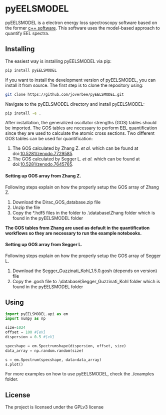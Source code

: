 # pyEELSMODEL
pyEELSMODEL is a electron energy loss spectroscopy software based on the former [c++ software](https://github.com/joverbee/eelsmodel).
This software uses the model-based approach to quantify EEL spectra. 

Installing
----------
The easiest way is installing pyEELSMODEL via pip:
```bash
pip install pyEELSMODEL
```
If you want to install the development version of pyEELSMODEL, you can 
install it from source. The first step is to clone the repository using:
``` bash
git clone https://github.com/joverbee/pyEELSMODEL.git
```
Navigate to the pyEELSMODEL directory and install pyEELSMODEL:
``` bash
pip install -e .
```
After installation, the generalized oscillator strengths (GOS) tables should be imported.
The GOS tables are necessary to perform EEL quantification since they are used
to calculate the atomic cross sections. Two different GOS tables can be used for quantification:
1. The GOS calculated by Zhang Z. *et al.* which can be found at doi:[10.5281/zenodo.7729585](https://doi.org/10.5281/zenodo.7729585).
2. The GOS calculated by Segger L. *et al.* which can be found at doi:[10.5281/zenodo.7645765](https://doi.org/10.5281/zenodo.7645765).

#### Setting up GOS array from Zhang Z.
Following steps explain on how the properly setup the GOS array of 
Zhang Z. 
1. Download the Dirac_GOS_database.zip file
2. Unzip the file
3. Copy the *.hdf5 files in the folder to .\database\Zhang folder which is found in the pyEELSMODEL folder

**The GOS tables from Zhang are used as default in the quantification workflows so they are necessary to run the example notebooks.**

#### Setting up GOS array from Segger L.
Following steps explain on how the properly setup the GOS array of 
Segger L.
1. Download the Segger_Guzzinati_Kohl_1.5.0.gosh (depends on version) file
2. Copy the .gosh file to .\database\Segger_Guzzinati_Kohl folder which is found in the pyEELSMODEL folder


Using
-----
```python
import pyEELSMODEL.api as em
import numpy as np

size=1024
offset = 100 #[eV]
dispersion = 0.5 #[eV]

specshape = em.Spectrumshape(dispersion, offset, size)
data_array = np.random.random(size)

s = em.Spectrum(specshape, data=data_array)
s.plot() 
```
For more examples on how to use pyEELSMODEL, check the ./examples folder. 

License
-------
The project is licensed under the GPLv3 license
































